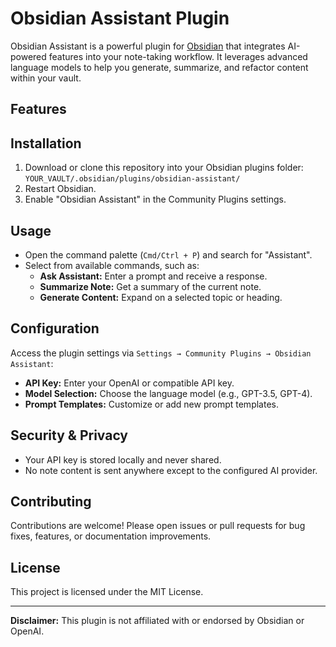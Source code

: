 # Obsidian Assistant Plugin

Obsidian Assistant is a powerful plugin for [Obsidian](https://obsidian.md/) that integrates AI-powered features into your note-taking workflow. It leverages advanced language models to help you generate, summarize, and refactor content within your vault.

## Features

## Installation

1. Download or clone this repository into your Obsidian plugins folder:  
  `YOUR_VAULT/.obsidian/plugins/obsidian-assistant/`
2. Restart Obsidian.
3. Enable "Obsidian Assistant" in the Community Plugins settings.

## Usage

- Open the command palette (`Cmd/Ctrl + P`) and search for "Assistant".
- Select from available commands, such as:
  - **Ask Assistant:** Enter a prompt and receive a response.
  - **Summarize Note:** Get a summary of the current note.
  - **Generate Content:** Expand on a selected topic or heading.

## Configuration

Access the plugin settings via `Settings → Community Plugins → Obsidian Assistant`:

- **API Key:** Enter your OpenAI or compatible API key.
- **Model Selection:** Choose the language model (e.g., GPT-3.5, GPT-4).
- **Prompt Templates:** Customize or add new prompt templates.

## Security & Privacy

- Your API key is stored locally and never shared.
- No note content is sent anywhere except to the configured AI provider.

## Contributing

Contributions are welcome! Please open issues or pull requests for bug fixes, features, or documentation improvements.

## License

This project is licensed under the MIT License.

---

**Disclaimer:** This plugin is not affiliated with or endorsed by Obsidian or OpenAI.
